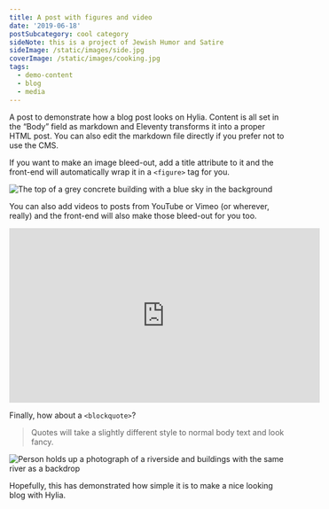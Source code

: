 ```yaml
---
title: A post with figures and video
date: '2019-06-18'
postSubcategory: cool category
sideNote: this is a project of Jewish Humor and Satire
sideImage: /static/images/side.jpg
coverImage: /static/images/cooking.jpg
tags:
  - demo-content
  - blog
  - media
---
```

A post to demonstrate how a blog post looks on Hylia. Content is all set in the “Body” field as markdown and Eleventy transforms it into a proper HTML post. You can also edit the markdown file directly if you prefer not to use the CMS.

If you want to make an image bleed-out, add a title attribute to it and the front-end will automatically wrap it in a `<figure>` tag for you.

![The top of a grey concrete building with a blue sky in the background](/images/demo-image-1.jpg "Brutalism at its finest. Photo by Artificial Photography on Unsplash.")

You can also add videos to posts from YouTube or Vimeo (or wherever, really) and the front-end will also make those bleed-out for you too.

<iframe width="560" height="315" src="https://www.youtube.com/embed/_38JDGnr0vA" frameborder="0" allow="accelerometer; autoplay; encrypted-media; gyroscope; picture-in-picture" allowfullscreen></iframe>

Finally, how about a `<blockquote>`?

> Quotes will take a slightly different style to normal body text and look fancy.

![Person holds up a photograph of a riverside and buildings with the same river as a backdrop](/images/demo-image-2.jpg "Remember, if you want a figure and caption, add a 'title' attribute to image in the body field — Photo by Kharytonova Antonina on Unsplash.")

Hopefully, this has demonstrated how simple it is to make a nice looking blog with Hylia.
